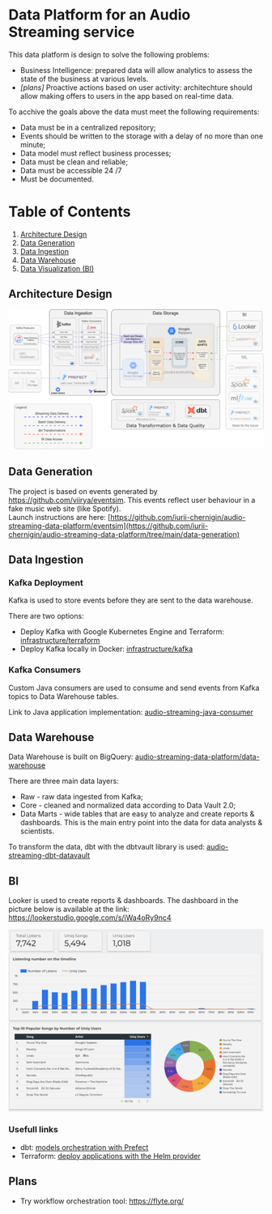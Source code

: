 # Data Platform for an Audio Streaming service

This data platform is design to solve the following problems:
- Business Intelligence: prepared data will allow analytics to assess the state of the business at various levels. 
- _[plans]_ Proactive actions based on user activity: architechture should allow making offers to users in the app based on real-time data.

To acchive the goals above the data must meet the following requirements: 
- Data must be in a centralized repository; 
- Events should be written to the storage with a delay of no more than one minute;
- Data model must reflect business processes;
- Data must be clean and reliable;
- Data must be accessible 24 /7
- Must be documented.

# Table of Contents

1. [Architecture Design](#architecture-design)
2. [Data Generation](#data-generation)
3. [Data Ingestion](#data-ingestion)
4. [Data Warehouse](#data-warehouse)
5. [Data Visualization (BI)](#bi)

## Architecture Design

![plot](./architechture.png)

## Data Generation 

The project is based on events generated by https://github.com/viirya/eventsim. This events reflect user behaviour in a fake music web site (like Spotify).
<br/>Launch instructions are here: [https://github.com/iurii-chernigin/audio-streaming-data-platform/eventsim](https://github.com/iurii-chernigin/audio-streaming-data-platform/tree/main/data-generation)

## Data Ingestion

### Kafka Deployment

Kafka is used to store events before they are sent to the data warehouse.

There are two options:
- Deploy Kafka with Google Kubernetes Engine and Terraform: [infrastructure/terraform](https://github.com/iurii-chernigin/audio-streaming-data-platform/tree/main/infrastructure/terraform#readme)
- Deploy Kafka locally in Docker: [infrastructure/kafka](https://github.com/iurii-chernigin/audio-streaming-data-platform/tree/main/infrastructure/kafka#readme)

### Kafka Consumers

Custom Java consumers are used to consume and send events from Kafka topics to Data Warehouse tables.

Link to Java application implementation: [audio-streaming-java-consumer](https://github.com/iurii-chernigin/audio-streaming-java-consumer/tree/main#readme)

## Data Warehouse

Data Warehouse is built on BigQuery: [audio-streaming-data-platform/data-warehouse](https://github.com/iurii-chernigin/audio-streaming-data-platform/tree/main/data-warehouse#readme)

There are three main data layers:
- Raw - raw data ingested from Kafka;
- Core - cleaned and normalized data according to Data Vault 2.0;
- Data Marts - wide tables that are easy to analyze and create reports & dashboards. This is the main entry point into the data for data analysts & scientists.

To transform the data, dbt with the dbtvault library is used: [audio-streaming-dbt-datavault](https://github.com/iurii-chernigin/audio-streaming-dbt-datavault)

## BI

Looker is used to create reports & dashboards. The dashboard in the picture below is available at the link: https://lookerstudio.google.com/s/iWa4oRy9nc4

![plot](./looker-dashboard.png)

### Usefull links

- dbt: [models orchestration with Prefect](https://prefecthq.github.io/prefect-dbt/)
- Terraform: [deploy applications with the Helm provider](https://developer.hashicorp.com/terraform/tutorials/kubernetes/helm-provider)

## Plans

- Try workflow orchestration tool: https://flyte.org/
